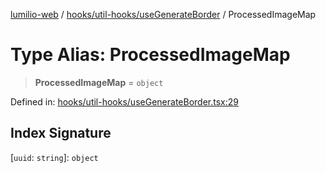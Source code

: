 [lumilio-web](../../../../modules.md) / [hooks/util-hooks/useGenerateBorder](../index.md) / ProcessedImageMap

# Type Alias: ProcessedImageMap

> **ProcessedImageMap** = `object`

Defined in: [hooks/util-hooks/useGenerateBorder.tsx:29](https://github.com/EdwinZhanCN/Lumilio-Photos/blob/50447139bbcd8646ed06f83c6f5775c49db37354/web/src/hooks/util-hooks/useGenerateBorder.tsx#L29)

## Index Signature

\[`uuid`: `string`\]: `object`
